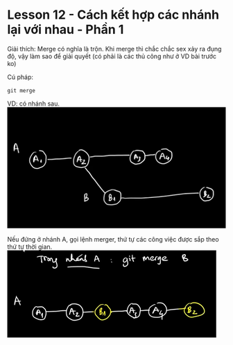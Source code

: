 # Lesson 12 -  Cách kết hợp các nhánh lại với nhau - Phần 1

Giải thích:
Merge có nghĩa là trộn.
Khi merge thì chắc chắc sex xảy ra đụng độ, vậy làm sao để giải quyết (có phải là các thủ công như ở VD bài trước ko)

Cú pháp:
```shell
git merge
```
VD: có nhánh sau.
![Alt text](image.png)

Nếu đứng ở nhánh A, gọi lệnh merger, thứ tự các công việc được sắp theo thứ tự thời gian.
![Alt text](image-1.png)